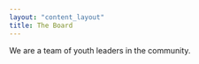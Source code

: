```yaml
---
layout: "content_layout"
title: The Board
---
```

We are a team of youth leaders in the community.

